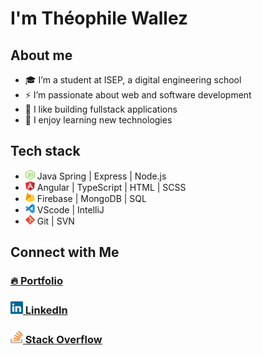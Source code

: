 ####
# I'm Théophile Wallez

## About me
- 🎓 I’m a student at ISEP, a digital engineering school
- ⚡️ I’m passionate about web and software development
- 🤔 I like building fullstack applications
- 🔭 I enjoy learning new technologies

## Tech stack

- <img src="/assets/nodejs.svg" width="15" height="15">   Java Spring | Express | Node.js
- <img src="/assets/angular.svg" width="15" height="15">  Angular | TypeScript | HTML | SCSS
- <img src="/assets/firebase.svg" width="15" height="15">   Firebase | MongoDB | SQL
- <img src="/assets/vscode.svg" width="15" height="15">   VScode | IntelliJ
- <img src="/assets/git.svg" width="15" height="15">   Git | SVN

## Connect with Me

### <a href="https://theophilewallez.com">🔥 Portfolio<a/>
###  <a href="https://www.linkedin.com/in/theophile-wallez/"><img src="/assets/linkedin.svg" width="20" height="20"> LinkedIn<a/>
###  <a href="https://stackoverflow.com/users/15813444/th%c3%a9ophile-wallez"><img src="/assets/stack-overflow.svg" width="20" height="20"> Stack Overflow<a/>

